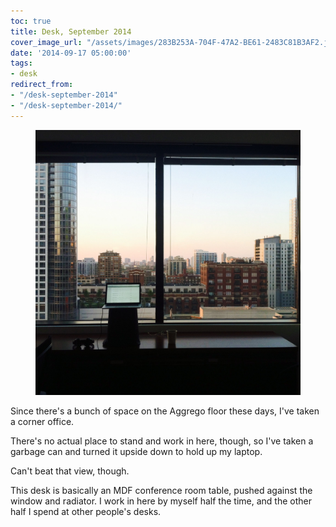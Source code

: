 ```yaml
---
toc: true
title: Desk, September 2014
cover_image_url: "/assets/images/283B253A-704F-47A2-BE61-2483C81B3AF2.jpeg"
date: '2014-09-17 05:00:00'
tags:
- desk
redirect_from:
- "/desk-september-2014"
- "/desk-september-2014/"
---
```


<figure class="kg-card kg-image-card"><img src="/assets/images/283B253A-704F-47A2-BE61-2483C81B3AF2.jpeg" /></figure>

Since there's a bunch of space on the Aggrego floor these days, I've taken a corner office.

There's no actual place to stand and work in here, though, so I've taken a garbage can and turned it upside down to hold up my laptop.

Can't beat that view, though.

This desk is basically an MDF conference room table, pushed against the window and radiator. I work in here by myself half the time, and the other half I spend at other people's desks.

